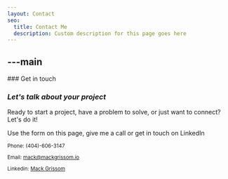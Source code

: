 ```yaml
---
layout: Contact
seo:
  title: Contact Me
  description: Custom description for this page goes here
---
```




---main
---

<PageTitle>
  ### Get in touch

  ### _Let's talk about your project_
</PageTitle>

Ready to start a project, have a problem to solve, or just want to connect? Let's do it!

Use the form on this page, give me a call or get in touch on LinkedIn

<Sep size="12" />

<small>
  <Icon src="/icons/call.svg" className="inline mr-2 align-middle fill-current text-omega-500" /> Phone: (404)-606-3147

  <Icon src="/icons/mail.svg" className="mr-2 inline align-middle fill-current text-omega-500" /> Email: mack@mackgrissom.io

  <Icon src="/icons/logo-linkedin.svg" className="mr-2 inline align-middle fill-current text-omega-500" /> Linkedin: [Mack Grissom](http://linkedin.com/mackgrissom)

  
</small>